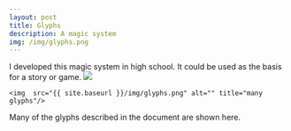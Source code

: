 ```yaml
---
layout: post
title: Glyphs
description: A magic system
img: /img/glyphs.png
---
```


I developed this magic system in high school. It could be used as the basis for a story or game. <a href="/img/Glyphs.pdf"><img src="/img/glyphs thumb.png"></a>

	<img  src="{{ site.baseurl }}/img/glyphs.png" alt="" title="many glyphs"/>

<div class="col three caption">
	Many of the glyphs described in the document are shown here.
</div>

